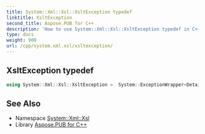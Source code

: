 ```yaml
---
title: System::Xml::Xsl::XsltException typedef
linktitle: XsltException
second_title: Aspose.PUB for C++
description: 'How to use System::Xml::Xsl::XsltException typedef in C++.'
type: docs
weight: 900
url: /cpp/system.xml.xsl/xsltexception/
---
```

## XsltException typedef




```cpp
using System::Xml::Xsl::XsltException =  System::ExceptionWrapper<Details_XsltException>
```

## See Also

* Namespace [System::Xml::Xsl](../)
* Library [Aspose.PUB for C++](../../)
